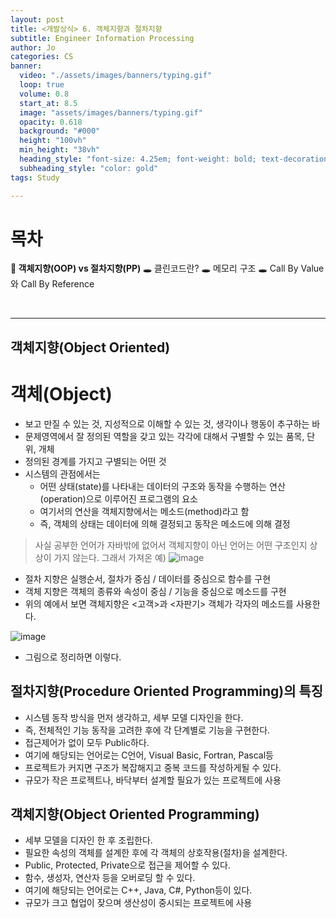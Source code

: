 ```yaml
---
layout: post
title: <개발상식> 6. 객체지향과 절차지향
subtitle: Engineer Information Processing
author: Jo
categories: CS
banner:
  video: "./assets/images/banners/typing.gif"
  loop: true
  volume: 0.8
  start_at: 8.5
  image: "assets/images/banners/typing.gif"
  opacity: 0.618
  background: "#000"
  height: "100vh"
  min_height: "38vh"
  heading_style: "font-size: 4.25em; font-weight: bold; text-decoration: underline"
  subheading_style: "color: gold"
tags: Study

---
```


# 목차
📌<b> 객체지향(OOP) vs 절차지향(PP) </b>
🕳 클린코드란?
🕳 메모리 구조
🕳 Call By Value와 Call By Reference

<br>
<hr>

## 객체지향(Object Oriented)

# 객체(Object)
- 보고 만질 수 있는 것, 지성적으로 이해할 수 있는 것, 생각이나 행동이 추구하는 바
- 문제영역에서 잘 정의된 역할을 갖고 있는 각각에 대해서 구별할 수 있는 품목, 단위, 개체 
- 정의된 경계를 가지고 구별되는 어떤 것
- 시스템의 관점에서는
  - 어떤 상태(state)를 나타내는 데이터의 구조와 동작을 수행하는 연산(operation)으로 이루어진 프로그램의 요소
  - 여기서의 연산을 객체지향에서는 메소드(method)라고 함
  - 즉, 객체의 상태는 데이터에 의해 결정되고 동작은 메소드에 의해 결정



> 사실 공부한 언어가 자바밖에 없어서 객체지향이 아닌 언어는 어떤 구조인지 상상이 가지 않는다.
> 그래서 가져온 예)
![image](https://github.com/CheeseYoung/Cheeseyoung.github.io/assets/132384527/89ad2486-da39-424f-a0dc-8daa451a1175)
- 절차 지향은 실행순서, 절차가 중심 / 데이터를 중심으로 함수를 구현
- 객체 지향은 객체의 종류와 속성이 중심 / 기능을 중심으로 메소드를 구현
- 위의 예에서 보면 객체지향은 <고객>과 <자판기> 객체가 각자의 메소드를 사용한다.

![image](https://github.com/CheeseYoung/Cheeseyoung.github.io/assets/132384527/37199ec7-526a-4d9f-b83b-a99fff1ef7a2)
- 그림으로 정리하면 이렇다.

## 절차지향(Procedure Oriented Programming)의 특징
- 시스템 동작 방식을 먼저 생각하고, 세부 모델 디자인을 한다.
- 즉, 전체적인 기능 동작을 고려한 후에 각 단계별로 기능을 구현한다.
- 접근제어가 없이 모두 Public하다.
- 여기에 해당되는 언어로는 C언어, Visual Basic, Fortran, Pascal등
- 프로젝트가 커지면 구조가 복잡해지고 중복 코드를 작성하게될 수 있다.
- 규모가 작은 프로젝트나, 바닥부터 설계할 필요가 있는 프로젝트에 사용

## 객체지향(Object Oriented Programming)
- 세부 모델을 디자인 한 후 조립한다.
- 필요한 속성의 객체를 설계한 후에 각 객체의 상호작용(절차)을 설계한다.
- Public, Protected, Private으로 접근을 제어할 수 있다.
- 함수, 생성자, 연산자 등을 오버로딩 할 수 있다.
- 여기에 해당되는 언어로는 C++, Java, C#, Python등이 있다.
- 규모가 크고 협업이 잦으며 생산성이 중시되는 프로젝트에 사용




















